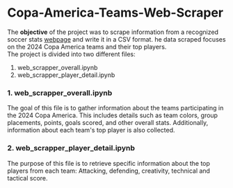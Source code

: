 # Copa-America-Teams-Web-Scraper
The **objective** of the project was to scrape information from a recognized soccer stats [webpage](https://www.sofascore.com/) and write it in a CSV format. he data scraped focuses on the 2024 Copa America teams and their top players. <br>
The project is divided into two different files:
1. web_scrapper_overall.ipynb
2. web_scrapper_player_detail.ipynb

### 1. web_scrapper_overall.ipynb
The goal of this file is to gather information about the teams participating in the 2024 Copa America. This includes details such as team colors, group placements, points, goals scored, and other overall stats. Additionally, information about each team's top player is also collected.

### 2. web_scrapper_player_detail.ipynb
The purpose of this file is to retrieve specific information about the top players from each team: Attacking, defending, creativity, technical and tactical score.

